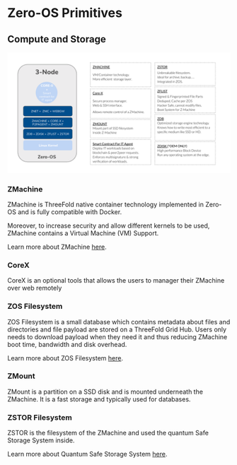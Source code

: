 # Zero-OS Primitives

## Compute and Storage 

![](img/internet4__zos_overview_compute_storage.png)

### ZMachine 

ZMachine is ThreeFold native container technology implemented in Zero-OS and is fully compatible with Docker. 

Moreover, to increase security and allow different kernels to be used, ZMachine contains a Virtual Machine (VM) Support.

Learn more about ZMachine [here](internet4:zmachine).

### CoreX

CoreX is an optional tools that allows the users to manager their ZMachine over web remotely 

### ZOS Filesystem 

ZOS Filesystem is a small database which contains metadata about files and directories and file payload are stored on a ThreeFold Grid Hub. Users only needs to download payload when they need it and thus reducing ZMachine boot time, bandwidth and disk overhead. 

Learn more about ZOS Filesystem [here](internet4:zflist).

### ZMount 

ZMount is a partition on a SSD disk and is mounted underneath the ZMachine. It is a fast storage and typically used for databases. 

### ZSTOR Filesystem 

ZSTOR is the filesystem of the ZMachine and used the quantum Safe Storage System inside. 

Learn more about Quantum Safe Storage System [here](quantumsafestorage:qss_description).








